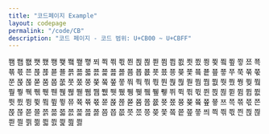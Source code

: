 ```yaml
---
title: "코드페이지 Example"
layout: codepage
permalink: "/code/CB"
description: "코드 페이지 - 코드 범위: U+CB00 ~ U+CBFF"
---
```


<span class="code tofu"></span>
<span class="code tofu"></span>
<span class="code tofu"></span>
<span class="code tofu"></span>
<span class="character">쬄</span>
<span class="character">쬅</span>
<span class="character">쬆</span>
<span class="character">쬇</span>
<span class="character">쬈</span>
<span class="character">쬉</span>
<span class="character">쬊</span>
<span class="code tofu"></span>
<span class="character">쬌</span>
<span class="code tofu"></span>
<span class="character">쬎</span>
<span class="character">쬏</span>
<span class="character">쬐</span>
<span class="character">쬑</span>
<span class="character">쬒</span>
<span class="character">쬓</span>
<span class="character">쬔</span>
<span class="character">쬕</span>
<span class="character">쬖</span>
<span class="character">쬗</span>
<span class="code tofu"></span>
<span class="code tofu"></span>
<span class="code tofu"></span>
<span class="code tofu"></span>
<span class="code tofu"></span>
<span class="code tofu"></span>
<span class="code tofu"></span>
<span class="code tofu"></span>
<span class="character">쬠</span>
<span class="character">쬡</span>
<span class="character">쬢</span>
<span class="character">쬣</span>
<span class="character">쬤</span>
<span class="character">쬥</span>
<span class="character">쬦</span>
<span class="code tofu"></span>
<span class="character">쬨</span>
<span class="code tofu"></span>
<span class="character">쬪</span>
<span class="character">쬫</span>
<span class="character">쬬</span>
<span class="character">쬭</span>
<span class="character">쬮</span>
<span class="character">쬯</span>
<span class="character">쬰</span>
<span class="character">쬱</span>
<span class="character">쬲</span>
<span class="character">쬳</span>
<span class="character">쬴</span>
<span class="character">쬵</span>
<span class="character">쬶</span>
<span class="character">쬷</span>
<span class="character">쬸</span>
<span class="character">쬹</span>
<span class="character">쬺</span>
<span class="character">쬻</span>
<span class="character">쬼</span>
<span class="character">쬽</span>
<span class="character">쬾</span>
<span class="character">쬿</span>
<span class="character">쭀</span>
<span class="character">쭁</span>
<span class="character">쭂</span>
<span class="character">쭃</span>
<span class="character">쭄</span>
<span class="character">쭅</span>
<span class="character">쭆</span>
<span class="character">쭇</span>
<span class="character">쭈</span>
<span class="character">쭉</span>
<span class="character">쭊</span>
<span class="character">쭋</span>
<span class="character">쭌</span>
<span class="character">쭍</span>
<span class="character">쭎</span>
<span class="character">쭏</span>
<span class="code tofu"></span>
<span class="code tofu"></span>
<span class="code tofu"></span>
<span class="code tofu"></span>
<span class="code tofu"></span>
<span class="code tofu"></span>
<span class="code tofu"></span>
<span class="code tofu"></span>
<span class="character">쭘</span>
<span class="character">쭙</span>
<span class="character">쭚</span>
<span class="character">쭛</span>
<span class="character">쭜</span>
<span class="character">쭝</span>
<span class="character">쭞</span>
<span class="code tofu"></span>
<span class="character">쭠</span>
<span class="code tofu"></span>
<span class="character">쭢</span>
<span class="character">쭣</span>
<span class="character">쭤</span>
<span class="character">쭥</span>
<span class="character">쭦</span>
<span class="character">쭧</span>
<span class="character">쭨</span>
<span class="character">쭩</span>
<span class="character">쭪</span>
<span class="character">쭫</span>
<span class="code tofu"></span>
<span class="code tofu"></span>
<span class="code tofu"></span>
<span class="code tofu"></span>
<span class="code tofu"></span>
<span class="code tofu"></span>
<span class="code tofu"></span>
<span class="code tofu"></span>
<span class="character">쭴</span>
<span class="character">쭵</span>
<span class="character">쭶</span>
<span class="character">쭷</span>
<span class="character">쭸</span>
<span class="character">쭹</span>
<span class="character">쭺</span>
<span class="code tofu"></span>
<span class="character">쭼</span>
<span class="code tofu"></span>
<span class="character">쭾</span>
<span class="character">쭿</span>
<span class="code tofu"></span>
<span class="character">쮁</span>
<span class="character">쮂</span>
<span class="character">쮃</span>
<span class="character">쮄</span>
<span class="character">쮅</span>
<span class="character">쮆</span>
<span class="character">쮇</span>
<span class="code tofu"></span>
<span class="code tofu"></span>
<span class="code tofu"></span>
<span class="code tofu"></span>
<span class="code tofu"></span>
<span class="code tofu"></span>
<span class="code tofu"></span>
<span class="code tofu"></span>
<span class="character">쮐</span>
<span class="character">쮑</span>
<span class="character">쮒</span>
<span class="character">쮓</span>
<span class="character">쮔</span>
<span class="character">쮕</span>
<span class="character">쮖</span>
<span class="code tofu"></span>
<span class="character">쮘</span>
<span class="code tofu"></span>
<span class="character">쮚</span>
<span class="character">쮛</span>
<span class="character">쮜</span>
<span class="character">쮝</span>
<span class="character">쮞</span>
<span class="character">쮟</span>
<span class="character">쮠</span>
<span class="character">쮡</span>
<span class="character">쮢</span>
<span class="character">쮣</span>
<span class="code tofu"></span>
<span class="code tofu"></span>
<span class="code tofu"></span>
<span class="code tofu"></span>
<span class="code tofu"></span>
<span class="code tofu"></span>
<span class="code tofu"></span>
<span class="code tofu"></span>
<span class="character">쮬</span>
<span class="character">쮭</span>
<span class="character">쮮</span>
<span class="character">쮯</span>
<span class="character">쮰</span>
<span class="character">쮱</span>
<span class="character">쮲</span>
<span class="code tofu"></span>
<span class="character">쮴</span>
<span class="code tofu"></span>
<span class="character">쮶</span>
<span class="character">쮷</span>
<span class="character">쮸</span>
<span class="character">쮹</span>
<span class="character">쮺</span>
<span class="character">쮻</span>
<span class="character">쮼</span>
<span class="character">쮽</span>
<span class="character">쮾</span>
<span class="character">쮿</span>
<span class="code tofu"></span>
<span class="code tofu"></span>
<span class="code tofu"></span>
<span class="code tofu"></span>
<span class="code tofu"></span>
<span class="code tofu"></span>
<span class="code tofu"></span>
<span class="code tofu"></span>
<span class="character">쯈</span>
<span class="character">쯉</span>
<span class="character">쯊</span>
<span class="character">쯋</span>
<span class="character">쯌</span>
<span class="character">쯍</span>
<span class="character">쯎</span>
<span class="code tofu"></span>
<span class="character">쯐</span>
<span class="code tofu"></span>
<span class="character">쯒</span>
<span class="character">쯓</span>
<span class="character">쯔</span>
<span class="character">쯕</span>
<span class="character">쯖</span>
<span class="character">쯗</span>
<span class="character">쯘</span>
<span class="character">쯙</span>
<span class="character">쯚</span>
<span class="character">쯛</span>
<span class="character">쯜</span>
<span class="character">쯝</span>
<span class="character">쯞</span>
<span class="character">쯟</span>
<span class="character">쯠</span>
<span class="character">쯡</span>
<span class="character">쯢</span>
<span class="character">쯣</span>
<span class="character">쯤</span>
<span class="character">쯥</span>
<span class="character">쯦</span>
<span class="character">쯧</span>
<span class="character">쯨</span>
<span class="character">쯩</span>
<span class="character">쯪</span>
<span class="character">쯫</span>
<span class="character">쯬</span>
<span class="character">쯭</span>
<span class="character">쯮</span>
<span class="character">쯯</span>
<span class="character">쯰</span>
<span class="character">쯱</span>
<span class="character">쯲</span>
<span class="character">쯳</span>
<span class="character">쯴</span>
<span class="character">쯵</span>
<span class="character">쯶</span>
<span class="character">쯷</span>
<span class="character">쯸</span>
<span class="character">쯹</span>
<span class="character">쯺</span>
<span class="character">쯻</span>
<span class="character">쯼</span>
<span class="character">쯽</span>
<span class="character">쯾</span>
<span class="character">쯿</span>